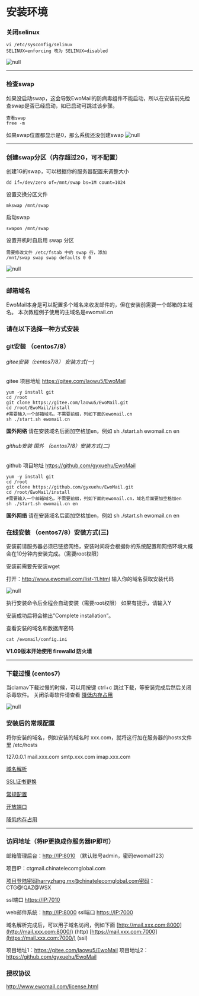 # 安装环境

### 关闭selinux

```
vi /etc/sysconfig/selinux
SELINUX=enforcing 改为 SELINUX=disabled
```

![null](http://img.ewomail.com/uploads/ewomail/images/m_9ba76510d0d3fd48064dd1d07dab241c_r.png)

------

### 检查swap

如果没启动swap，这会导致EwoMail的防病毒组件不能启动，所以在安装前先检查swap是否已经启动，如已启动可跳过该步骤。

```
查看swap
free -m
```

如果swap位置都显示是0，那么系统还没创建swap
![null](http://img.ewomail.com/uploads/ewomail/images/m_4179b6b847297e1672d5222e4bd87831_r.png)

------

### 创建swap分区（内存超过2G，可不配置）

创建1G的swap，可以根据你的服务器配置来调整大小

```
dd if=/dev/zero of=/mnt/swap bs=1M count=1024  
```

设置交换分区文件

```
mkswap /mnt/swap
```

启动swap

```
swapon /mnt/swap
```

设置开机时自启用 swap 分区

```
需要修改文件 /etc/fstab 中的 swap 行，添加
/mnt/swap swap swap defaults 0 0
```

![null](http://img.ewomail.com/uploads/ewomail/images/m_baaf4a449aedf39b1faf3f17031472bb_r.png)

------

### 邮箱域名

EwoMail本身是可以配置多个域名来收发邮件的，但在安装前需要一个邮箱的主域名。
本次教程例子使用的主域名是ewomail.cn

### 请在以下选择一种方式安装

### git安装 （centos7/8）

###### gitee安装（centos7/8） 安装方式(一)

gitee 项目地址 https://gitee.com/laowu5/EwoMail

```
yum -y install git
cd /root
git clone https://gitee.com/laowu5/EwoMail.git
cd /root/EwoMail/install
#需要输入一个邮箱域名，不需要前缀，列如下面的ewomail.cn
sh ./start.sh ewomail.cn
```

**国外网络** 请在安装域名后面加空格加en，例如 sh ./start.sh ewomail.cn en

###### github安装 国外 （centos7/8）安装方式(二)

github 项目地址 https://github.com/gyxuehu/EwoMail

```
yum -y install git
cd /root
git clone https://github.com/gyxuehu/EwoMail.git
cd /root/EwoMail/install
#需要输入一个邮箱域名，不需要前缀，列如下面的ewomail.cn，域名后面要加空格加en
sh ./start.sh ewomail.cn en
```

**国外网络** 请在安装域名后面加空格加en，例如 sh ./start.sh ewomail.cn en

### 在线安装 （centos7/8）安装方式(三)

安装前请服务器必须已链接网络，安装时间将会根据你的系统配置和网络环境大概会在10分钟内安装完成。（需要root权限）

安装前需要先安装wget

打开：http://www.ewomail.com/list-11.html 输入你的域名获取安装代码

![null](http://img.ewomail.com/uploads/ewomail/images/m_2056b8aa6c05d8b7f0e8ca193ed22181_r.png)

执行安装命令后全程会自动安装（需要root权限）
如果有提示，请输入Y

安装成功后将会输出”Complete installation”。

查看安装的域名和数据库密码

```
cat /ewomail/config.ini
```

**V1.09版本开始使用 firewalld 防火墙**

------

### 下载过慢 (centos7)

当clamav下载过慢的时候，可以用按键 ctrl+c 跳过下载，等安装完成后然后关闭杀毒软件。
关闭杀毒软件请查看 [降低内存占用](http://doc.ewomail.com/docs/ewomail/reduce_memory)

![null](http://img.ewomail.com/uploads/ewomail/images/m_06631adf19b5bfaa18f23b83b58592aa_r.png)

### 安装后的常规配置

将你安装的域名，例如安装的域名时 xxx.com，就将这行加在服务器的hosts文件里 /etc/hosts

127.0.0.1 mail.xxx.com smtp.xxx.com imap.xxx.com

[域名解析](http://doc.ewomail.com/docs/ewomail/main_domain)

[SSL证书更换](http://doc.ewomail.com/docs/ewomail/ssl)

[常规配置](http://doc.ewomail.com/docs/ewomail/changguipeizhi)

[开放端口](http://doc.ewomail.com/docs/ewomail/open_port)

[降低内存占用](http://doc.ewomail.com/docs/ewomail/reduce_memory)

------

### 访问地址（将IP更换成你服务器IP即可）

邮箱管理后台：[http://IP:8010](http://ip:8010/) （默认账号admin，密码ewomail123）

项目IP：ctgmail.chinatelecomglobal.com

项目登陆密码harryzhang.mx@chinatelecomglobal.com密码：CTG@!QAZ@WSX

ssl端口 [https://IP:7010](https://ip:7010/)

web邮件系统：[http://IP:8000](http://ip:8000/)
ssl端口 [https://IP:7000](https://ip:7000/)

域名解析完成后，可以用子域名访问，例如下面
[http://mail.xxx.com:8000](http://mail.xxx.com:8000/) (http)
[https://mail.xxx.com:7000](https://mail.xxx.com:7000/) (ssl)

项目地址1：https://gitee.com/laowu5/EwoMail
项目地址2：https://github.com/gyxuehu/EwoMail

### 授权协议

http://www.ewomail.com/license.html